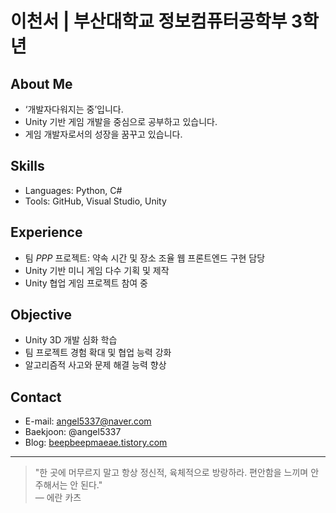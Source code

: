 # 이천서 | 부산대학교 정보컴퓨터공학부 3학년

## About Me
- ‘개발자다워지는 중’입니다.
- Unity 기반 게임 개발을 중심으로 공부하고 있습니다.
- 게임 개발자로서의 성장을 꿈꾸고 있습니다.

## Skills
- Languages: Python, C#
- Tools: GitHub, Visual Studio, Unity

## Experience
- 팀 *PPP* 프로젝트: 약속 시간 및 장소 조율 웹 프론트엔드 구현 담당
- Unity 기반 미니 게임 다수 기획 및 제작
- Unity 협업 게임 프로젝트 참여 중

## Objective
- Unity 3D 개발 심화 학습
- 팀 프로젝트 경험 확대 및 협업 능력 강화
- 알고리즘적 사고와 문제 해결 능력 향상

## Contact
- E-mail: angel5337@naver.com
- Baekjoon: @angel5337
- Blog: [beepbeepmaeae.tistory.com](https://beepbeepmaeae.tistory.com)

---
> "한 곳에 머무르지 말고 항상 정신적, 육체적으로 방랑하라. 편안함을 느끼며 안주해서는 안 된다."  
> — 에란 카츠
